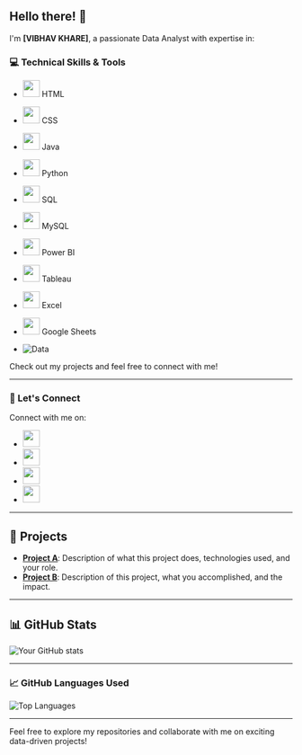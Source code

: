  ## Hello there! 👋
I'm **[VIBHAV KHARE]**, a passionate Data Analyst with expertise in:

### 💻 Technical Skills & Tools
- <img src="https://img.shields.io/badge/HTML-F16524?style=for-the-badge&logo=html5&logoColor=white" height="30"> HTML
- <img src="https://img.shields.io/badge/CSS-1572B6?style=for-the-badge&logo=css3&logoColor=white" height="30"> CSS
- <img src="https://img.shields.io/badge/Java-ED8B00?style=for-the-badge&logo=java&logoColor=white" height="30"> Java
- <img src="https://img.shields.io/badge/Python-3776AB?style=for-the-badge&logo=python&logoColor=white" height="30"> Python
- <img src="https://img.shields.io/badge/SQL-4479A1?style=for-the-badge&logo=sqlite&logoColor=white" height="30"> SQL
- <img src="https://img.shields.io/badge/MySQL-4479A1?style=for-the-badge&logo=mysql&logoColor=white" height="30"> MySQL
- <img src="https://img.shields.io/badge/Power%20BI-F2C811?style=for-the-badge&logo=power-bi&logoColor=white" height="30"> Power BI
- <img src="https://img.shields.io/badge/Tableau-E97627?style=for-the-badge&logo=tableau&logoColor=white" height="30"> Tableau
- <img src="https://img.shields.io/badge/Excel-217346?style=for-the-badge&logo=excel&logoColor=white" height="30"> Excel
- <img src="https://img.shields.io/badge/Google%20Sheets-34A853?style=for-the-badge&logo=google-sheets&logoColor=white" height="30"> Google Sheets

- ![Data](https://media.giphy.com/media/f3iwJFOVOwuy7K6FFw/giphy.gif)

Check out my projects and feel free to connect with me!

---

### 💬 Let's Connect
Connect with me on:
- <a href="https://www.linkedin.com/in/vibhav-khare-gds2103" target="_blank"><img src="https://img.shields.io/badge/LinkedIn-0077B5?style=for-the-badge&logo=linkedin&logoColor=white" height="30"></a>
- <a href="https://datalemur.com/your-profile" target="_blank"><img src="https://img.shields.io/badge/Datalemur-1DBF73?style=for-the-badge&logo=datalemur&logoColor=white" height="30"></a>
- <a href="mailto:vibhavkhare6@gmail.com" target="_blank"><img src="https://img.shields.io/badge/Gmail-D14836?style=for-the-badge&logo=gmail&logoColor=white" height="30"></a>
- <a href="https://x.com/Vibhavkhare03?t=MK_gtpx0LQ1xCUp2CtvgfA&s=09" target="_blank"><img src="https://img.shields.io/badge/Twitter-1DA1F2?style=for-the-badge&logo=twitter&logoColor=white" height="30"></a>

---

## 💼 Projects
- **[Project A](link)**: Description of what this project does, technologies used, and your role.
- **[Project B](link)**: Description of this project, what you accomplished, and the impact.

---

## 📊 GitHub Stats
![Your GitHub stats](https://github-readme-stats.vercel.app/api?username=vibhavkhare01&show_icons=true&theme=radical)

---

### 📈 GitHub Languages Used
![Top Languages](https://github-readme-stats.vercel.app/api/top-langs/?username=vibhavkhare01&langs_count=5&layout=compact&theme=radical)

---

Feel free to explore my repositories and collaborate with me on exciting data-driven projects!
<!---
vibhavkhare01/vibhavkhare01 is a ✨ special ✨ repository because its `README.md` (this file) appears on your GitHub profile.
You can click the Preview link to take a look at your changes.
--->
##


